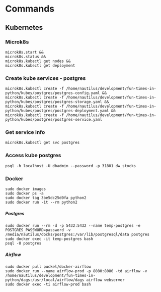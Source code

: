 # Commands

## Kubernetes

### Microk8s
```
microk8s.start &&
microk8s.status &&
microk8s.kubectl get nodes &&
microk8s.kubectl get deployment
```

### Create kube services - postgres
```
microk8s.kubectl create -f /home/nautilus/development/fun-times-in-python/kubes/postgres/postgres-config.yaml &&
microk8s.kubectl create -f /home/nautilus/development/fun-times-in-python/kubes/postgres/postgres-storage.yaml &&
microk8s.kubectl create -f /home/nautilus/development/fun-times-in-python/kubes/postgres/postgres-deployment.yaml &&
microk8s.kubectl create -f /home/nautilus/development/fun-times-in-python/kubes/postgres/postgres-service.yaml
```

### Get service info
`microk8s.kubectl get svc postgres`

### Access kube postgres
`psql -h localhost -U dbadmin --password -p 31801 dw_stocks`

### Docker
```
sudo docker images
sudo docker ps -a
sudo docker tag 3be5dc25d0fa python2
sudo docker run -it --rm python2
```

##### Postgres
```
sudo docker run --rm -d -p 5432:5432 --name temp-postgres -e POSTGRES_PASSWORD=password -v /media/nautilus/docks/postgres:/var/lib/postgresql/data postgres
sudo docker exec -it temp-postgres bash
psql -U postgres
```

##### Airflow
```
sudo docker pull puckel/docker-airflow
sudo docker run --name airflow-prod -p 8080:8080 -td airflow -v /home/nautilus/development/fun-times-in-python/dags:/usr/local/airflow/dags airflow webserver
sudo docker exec -ti airflow-prod bash
```
